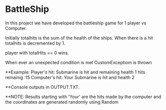 # BattleShip

In this project we have developed the battleship game for 1 player vs Computer.


Initially totalhits is the sum of the health of the ships.
When there is a hit totalhits is decremented by 1.

player with totalHits == 0 wins.

When ever an unexpected condition is met CustomExceptiom is thrown

**Example:
Player's hit: Submarine is hit and remaining health 1 hits remainig :15
Computer's hit: Your Submarine	is hit and health 2

**Console outputs in OUTPUT.TXT.

**NOTE: Results starting with 'Your' are the hits made by the computer and the coordinates are generated randomly using Random
